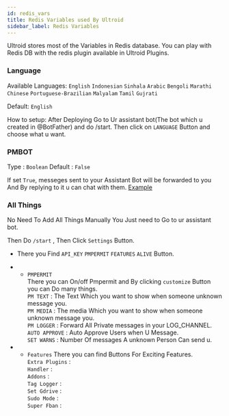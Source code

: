 ```yaml
---
id: redis_vars
title: Redis Variables used By Ultroid
sidebar_label: Redis Variables
---
```


Ultroid stores most of the Variables in Redis database. You can play with Redis DB with the redis plugin available in Ultroid Plugins.


### Language

Available Languages: `English` `Indonesian` `Sinhala` `Arabic` `Bengoli`
`Marathi` `Chinese` `Portuguese-Brazilian` `Malyalam` `Tamil` `Gujrati`

Default: `English`

How to setup: After Deploying Go to Ur assistant bot(The bot which u created in @BotFather) and do /start.
Then click on `LANGUAGE` Button and choose what u want.

### PMBOT

Type : `Boolean` Default : `False`

If set `True`, messeges sent to your Assistant Bot will be forwarded to you And By replying to it u can chat with them. [Example](https://t.me/UltroidUpdates/2)

### All Things

No Need To Add All Things Manually You Just need to Go to ur assistant bot.

Then Do `/start` , Then Click `Settings` Button.

- There you Find `API_KEY` `PMPERMIT` `FEATURES` `ALIVE` Button.

- - `PMPERMIT`   
     There you can On/off Pmpermit and By clicking `customize` Button you can Do many things.    
         `PM TEXT` : The Text Which you want to show when someone unknown message you.   
         `PM MEDIA` : The media Which you want to show when someone unknown message you.   
         `PM LOGGER` : Forward All Private messages in your LOG_CHANNEL.   
         `AUTO APPROVE` : Auto Approve Users when U Message.   
         `SET WARNS` : Number Of messages A unknown Person Can send u.   

- - `Features`
     There you can find Buttons For Exciting Features.   
         `Extra Plugins` :   
         `Handler` :   
         `Addons` :   
         `Tag Logger` :   
         `Set Gdrive` :   
         `Sudo Mode` :   
         `Super Fban` :   
